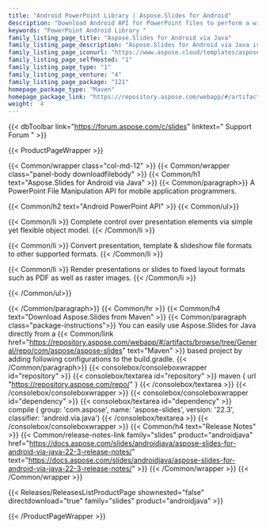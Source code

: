 ```yaml
---
title: "Android PowerPoint Library | Aspose.Slides for Android"
description: "Download Android API for PowerPoint files to perform a wide range of presentation processing tasks including reading, writing, modifying, merging, splitting, converting and manipulating presentations without any dependency on Microsoft PowerPoint. "
keywords: "PowerPoint Android Library "
family_listing_page_title: "Aspose.Slides for Android via Java"
family_listing_page_description: "Aspose.Slides for Android via Java is a PowerPoint File Manipulation API for mobile application programmers. Android developers can perform a wide range of presentation processing tasks including reading, writing, manipulating & converting PowerPoint presentations. It is a standalone Presentation Android API therefore it does not have any dependency on any other product including Microsoft PowerPoint."
family_listing_page_iconurl: "https://www.aspose.cloud/templates/aspose/App_Themes/V3/images/slides/272x272/aspose_slides-for-android-min.png"
family_listing_page_selfHosted: "1"
family_listing_page_type: "1"
family_listing_page_venture: "4"
family_listing_page_package: "121"
homepage_package_type: "Maven"
homepage_package_link: "https://repository.aspose.com/webapp/#/artifacts/browse/tree/General/repo/com/aspose/aspose-slides"
weight:  4
---
```


{{< dbToolbar link="https://forum.aspose.com/c/slides" linktext=" Support Forum " >}}


{{< ProductPageWrapper >}}

<!-- ProductPageContent-->
{{< Common/wrapper class="col-md-12" >}}
{{< Common/wrapper class="panel-body downloadfilebody" >}}
{{< Common/h1 text="Aspose.Slides for Android via Java" >}}
{{< Common/paragraph>}}
A PowerPoint File Manipulation API for mobile application programmers.

{{< Common/h2 text="Android PowerPoint API"  >}}
 {{< Common/ul>}}
 
   {{< Common/li >}} Complete control over presentation elements via simple yet flexible object model. {{< /Common/li >}}

   {{< Common/li >}} Convert presentation, template & slideshow file formats to other supported formats. {{< /Common/li >}}

   {{< Common/li >}} Render presentations or slides to fixed layout formats such as PDF as well as raster images. {{< /Common/li >}}

 {{< /Common/ul>}}


{{< /Common/paragraph>}}
{{< Common/hr >}}
{{< Common/h4 text="Download Aspose.Slides from Maven"  >}}
{{< Common/paragraph class="package-instructions">}}
You can easily use Aspose.Slides for Java directly from a {{< Common/link href="https://repository.aspose.com/webapp/#/artifacts/browse/tree/General/repo/com/aspose/aspose-slides" text="Maven"  >}} based project by adding following configurations to the build.gradle.
 {{< /Common/paragraph>}}
{{< consolebox/consoleboxwrapper id="repository" >}}
       {{< consolebox/textarea id="repository" >}} maven {
    url "https://repository.aspose.com/repo/" } {{< /consolebox/textarea >}}
{{< /consolebox/consoleboxwrapper >}}
{{< consolebox/consoleboxwrapper id="dependency" >}}
       {{< consolebox/textarea id="dependency" >}} compile (
        group: 'com.aspose',
        name: 'aspose-slides',
        version: '22.3',
        classifier: 'android.via.java') {{< /consolebox/textarea >}}
{{< /consolebox/consoleboxwrapper >}}
{{< Common/h4 text="Release Notes"  >}}
{{< Common/release-notes-link family="slides" product="androidjava" href="https://docs.aspose.com/slides/androidjava/aspose-slides-for-android-via-java-22-3-release-notes/" text="https://docs.aspose.com/slides/androidjava/aspose-slides-for-android-via-java-22-3-release-notes/"  >}}
{{< /Common/wrapper >}}
{{< /Common/wrapper >}}

<!-- /ProductPageContent-->



<!-- ReleasesListProductPage-->
   {{< Releases/ReleasesListProductPage shownested="false"  directdownload="true" family="slides" product="androidjava" >}}
<!-- /ReleasesListProductPage-->

{{< /ProductPageWrapper >}}

